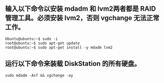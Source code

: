 ## 输入以下命令以安装 mdadm 和 lvm2两者都是 RAID 管理工具。必须安装 lvm2，否则 vgchange 无法正常工作。
```
Ubuntu@ubuntu:~$ sudo -i
root@ubuntu:~$ sudo apt-get update 
root@ubuntu:~$ sudo apt-get install -y mdadm lvm2
```
## 运行以下命令来装载 DiskStation 的所有硬盘。
```
sudo mdadm -Asf && vgchange -ay
```